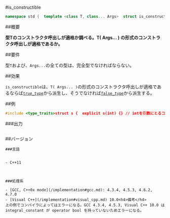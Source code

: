 #is_constructible
```cpp
namespace std {  template <class T, class... Args>  struct is_constructible;}
```

##概要

<b>型Tのコンストラクタ呼出しが適格か調べる。T( Args... ) の形式のコンストラクタ呼出しが適格であるか。</b>


##要件

型`T`および、`Args...`の全ての型は、完全型でなければならない。


##効果

`is_constructible`は、`T( Args... )`の形式のコンストラクタ呼出しが適格であるならば[`true_type`](/reference/type_traits/integral_constant-true_type-false_type.md)から派生し、そうでなければ[`false_type`](/reference/type_traits/integral_constant-true_type-false_type.md)から派生する。


##例

```cpp
#include <type_traits>struct s {  explicit s(int) {} // intを引数にとるコンストラクタ};static_assert(std::is_constructible<s, int>::value == true, "value == true, s(int) is constructible");static_assert(std::is_same<std::is_constructible<s, int>::value_type, bool>::value, "value_type == bool");static_assert(std::is_same<std::is_constructible<s, int>::type, std::true_type>::value, "type == true_type");static_assert(std::is_constructible<s, int>() == true, "is_constructible<s, int>() == true");static_assert(std::is_constructible<s, int*>::value == false, "value == false, s(int*) is not constructible");static_assert(std::is_same<std::is_constructible<s, int*>::value_type, bool>::value, "value_type == bool");static_assert(std::is_same<std::is_constructible<s, int*>::type, std::false_type>::value, "type == false_type");static_assert(std::is_constructible<s, int*>() == false, "is_constructible<s, int*>() == false");int main(){}
```

###出力

```cpp
```

##バージョン
```
###言語


- C++11



###処理系

- [GCC, C++0x mode](/implementation#gcc.md): 4.3.4, 4.5.3, 4.6.2, 4.7.0
- [Visual C++](/implementation#visual_cpp.md) 10.0<h4>備考</h4>
上の例でコンパイラによってはエラーになる。GCC 4.3.4, 4.5.3, Visual C++ 10.0 は integral_constant が operator bool を持っていないためエラーになる。


